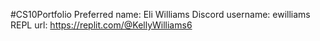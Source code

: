 #CS10Portfolio
Preferred name: Eli Williams
Discord username: ewilliams
REPL url: https://replit.com/@KellyWilliams6